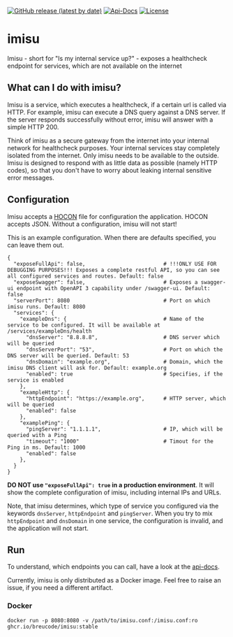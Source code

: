 [![GitHub release (latest by date)](https://img.shields.io/github/v/release/breucode/imisu?style=for-the-badge)](https://github.com/breucode/imisu/releases)
[![Api-Docs](https://img.shields.io/badge/api--docs-swagger--ui-brightgreen?style=for-the-badge&logo=swagger)](https://breucode.github.io/imisu/swagger-ui.html?url=swagger.json&validatorUrl=)
[![License](https://img.shields.io/github/license/breucode/imisu?style=for-the-badge)](LICENSE)

# imisu

Imisu - short for "Is my internal service up?" - exposes a healthcheck endpoint for services, which are not available on the internet

## What can I do with imisu?

Imisu is a service, which executes a healthcheck, if a certain url is called via HTTP.
For example, imisu can execute a DNS query against a DNS server. If the server responds successfully without error, imisu will answer with a simple HTTP 200.

Think of imisu as a secure gateway from the internet into your internal network for healthcheck purposes. Your internal services stay completely isolated from the internet.
Only imisu needs to be available to the outside. Imisu is designed to respond with as little data as possible (namely HTTP codes), so that you don't have to worry about leaking internal sensitive error messages.

## Configuration

Imisu accepts a [HOCON](https://github.com/lightbend/config/blob/master/HOCON.md) file for configuration the application. HOCON accepts JSON. Without a configuration, imisu will not start!

This is an example configuration. When there are defaults specified, you can leave them out.

```hocon
{
  "exposeFullApi": false,                         # !!!ONLY USE FOR DEBUGGING PURPOSES!!! Exposes a complete restful API, so you can see all configured services and routes. Default: false
  "exposeSwagger": false,                         # Exposes a swagger-ui endpoint with OpenAPI 3 capability under /swagger-ui. Default: false
  "serverPort": 8080                              # Port on which imisu runs. Default: 8080
  "services": {
    "exampleDns": {                               # Name of the service to be configured. It will be available at /services/exampleDns/health
      "dnsServer": "8.8.8.8",                     # DNS server which will be queried
      "dnsServerPort": "53",                      # Port on which the DNS server will be queried. Default: 53
      "dnsDomain": "example.org",                 # Domain, which the imisu DNS client will ask for. Default: example.org
      "enabled": true                             # Specifies, if the service is enabled
    },
    "exampleHttp": {
      "httpEndpoint": "https://example.org",      # HTTP server, which will be queried
      "enabled": false
    },
    "examplePing": {
      "pingServer": "1.1.1.1",                    # IP, which will be queried with a Ping
      "timeout": "1000"                           # Timout for the Ping in ms. Default: 1000
      "enabled": false
    },
  }
}
```

**DO NOT use `"exposeFullApi": true` in a production environment**. It will show the complete configuration of imisu, including internal IPs and URLs.

Note, that imisu determines, which type of service you configured via the keywords `dnsServer`, `httpEndpoint` and `pingServer`.
When you try to mix `httpEndpoint` and `dnsDomain` in one service, the configuration is invalid, and the application will not start.

## Run

To understand, which endpoints you can call, have a look at the [api-docs](https://breucode.github.io/imisu/swagger-ui.html?url=swagger.json).

Currently, imisu is only distributed as a Docker image. Feel free to raise an issue, if you need a different artifact.

### Docker

`docker run -p 8080:8080 -v /path/to/imisu.conf:/imisu.conf:ro ghcr.io/breucode/imisu:stable`
